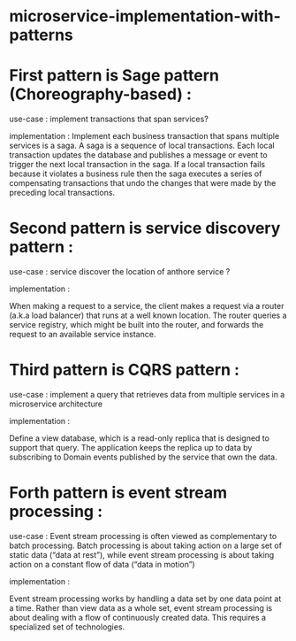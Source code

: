 # microservice-implementation-with-patterns

# First pattern is Sage pattern (Choreography-based) : 

use-case :
implement transactions that span services?


implementation : 
Implement each business transaction that spans multiple services is a saga. A saga is a sequence of local transactions. Each local transaction updates the database and publishes a message or event to trigger the next local transaction in the saga. If a local transaction fails because it violates a business rule then the saga executes a series of compensating transactions that undo the changes that were made by the preceding local transactions.



# Second pattern is service discovery pattern : 

use-case :
service discover the location of anthore service ?

implementation : 

When making a request to a service, the client makes a request via a router (a.k.a load balancer) that runs at a well known location. The router queries a service registry, which might be built into the router, and forwards the request to an available service instance.

# Third  pattern is CQRS pattern : 

use-case :
implement a query that retrieves data from multiple services in a microservice architecture

implementation : 

Define a view database, which is a read-only replica that is designed to support that query. The application keeps the replica up to data by subscribing to Domain events published by the service that own the data.

# Forth pattern is event stream processing : 

use-case :
Event stream processing is often viewed as complementary to batch processing. Batch processing is about taking action on a large set of static data (“data at rest”), while event stream processing is about taking action on a constant flow of data (“data in motion”)

implementation : 

Event stream processing works by handling a data set by one data point at a time. Rather than view data as a whole set, event stream processing is about dealing with a flow of continuously created data. This requires a specialized set of technologies.
